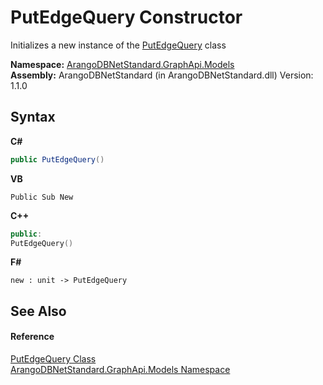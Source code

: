 # PutEdgeQuery Constructor 
 

Initializes a new instance of the <a href="21ed00e4-c890-2cf9-2a85-846fb79c1957">PutEdgeQuery</a> class

**Namespace:**&nbsp;<a href="6fb2338d-d8f7-f9c1-2056-1702fe9bf954">ArangoDBNetStandard.GraphApi.Models</a><br />**Assembly:**&nbsp;ArangoDBNetStandard (in ArangoDBNetStandard.dll) Version: 1.1.0

## Syntax

**C#**<br />
``` C#
public PutEdgeQuery()
```

**VB**<br />
``` VB
Public Sub New
```

**C++**<br />
``` C++
public:
PutEdgeQuery()
```

**F#**<br />
``` F#
new : unit -> PutEdgeQuery
```


## See Also


#### Reference
<a href="21ed00e4-c890-2cf9-2a85-846fb79c1957">PutEdgeQuery Class</a><br /><a href="6fb2338d-d8f7-f9c1-2056-1702fe9bf954">ArangoDBNetStandard.GraphApi.Models Namespace</a><br />